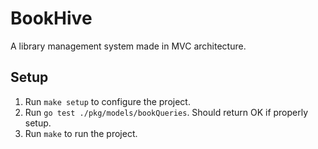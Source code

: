 # BookHive
A library management system made in MVC architecture.

## Setup
1. Run `make setup` to configure the project.
2. Run `go test ./pkg/models/bookQueries`. Should return OK if properly setup.
3. Run `make` to run the project.